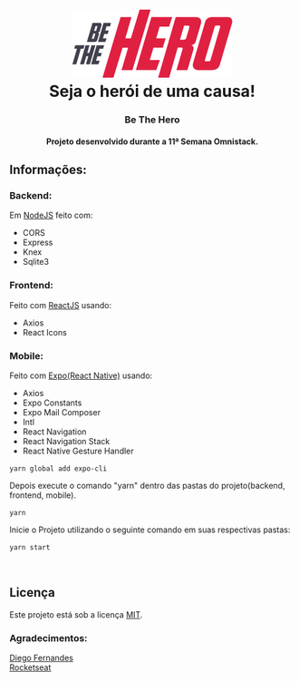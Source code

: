 <h1 align="center">
<img src="mobile\assets\logo@3x.png?raw=true" alt="Logo">
  <br>
  Seja o herói de uma causa! 
  <br>
</h1>


<h3 align="center">Be The Hero</h4>

<h4 align="center">Projeto desenvolvido durante a 11ª Semana Omnistack.</h4>

</p>

##  Informações:

### Backend:

Em [NodeJS](https://nodejs.org/) feito com:

- CORS
- Express
- Knex
- Sqlite3

### Frontend:

Feito com [ReactJS](https://reactjs.org/) usando:

- Axios
- React Icons

### Mobile:

Feito com [Expo(React Native)](https://expo.io/) usando:

- Axios
- Expo Constants
- Expo Mail Composer
- Intl
- React Navigation
- React Navigation Stack
- React Native Gesture Handler


```
yarn global add expo-cli
```

Depois execute o comando "yarn" dentro das pastas do projeto(backend, frontend, mobile).

```
yarn
```

Inicie o Projeto utilizando o seguinte comando em suas respectivas pastas:

```
yarn start
```

<br>

## Licença
Este projeto está sob a licença [MIT](LICENSE).

### Agradecimentos:
[Diego Fernandes](https://github.com/diego3g) <br>
[Rocketseat](https://github.com/Rocketseat)
